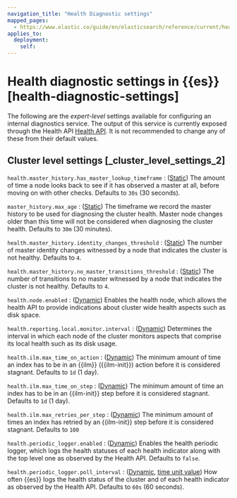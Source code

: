 ```yaml
---
navigation_title: "Health Diagnostic settings"
mapped_pages:
  - https://www.elastic.co/guide/en/elasticsearch/reference/current/health-diagnostic-settings.html
applies_to:
  deployment:
    self:
---
```


# Health diagnostic settings in {{es}} [health-diagnostic-settings]


The following are the *expert-level* settings available for configuring an internal diagnostics service. The output of this service is currently exposed through the Health API [Health API](https://www.elastic.co/docs/api/doc/elasticsearch/operation/operation-health-report). It is not recommended to change any of these from their default values.

## Cluster level settings [_cluster_level_settings_2]

`health.master_history.has_master_lookup_timeframe`
:   ([Static](docs-content://deploy-manage/stack-settings.md#static-cluster-setting)) The amount of time a node looks back to see if it has observed a master at all, before moving on with other checks. Defaults to `30s` (30 seconds).

`master_history.max_age`
:   ([Static](docs-content://deploy-manage/stack-settings.md#static-cluster-setting)) The timeframe we record the master history to be used for diagnosing the cluster health. Master node changes older than this time will not be considered when diagnosing the cluster health. Defaults to `30m` (30 minutes).

`health.master_history.identity_changes_threshold`
:   ([Static](docs-content://deploy-manage/stack-settings.md#static-cluster-setting)) The number of master identity changes witnessed by a node that indicates the cluster is not healthy. Defaults to `4`.

`health.master_history.no_master_transitions_threshold`
:   ([Static](docs-content://deploy-manage/stack-settings.md#static-cluster-setting)) The number of transitions to no master witnessed by a node that indicates the cluster is not healthy. Defaults to `4`.

`health.node.enabled`
:   ([Dynamic](docs-content://deploy-manage/stack-settings.md#dynamic-cluster-setting)) Enables the health node, which allows the health API to provide indications about cluster wide health aspects such as disk space.

`health.reporting.local.monitor.interval`
:   ([Dynamic](docs-content://deploy-manage/stack-settings.md#dynamic-cluster-setting)) Determines the interval in which each node of the cluster monitors aspects that comprise its local health such as its disk usage.

`health.ilm.max_time_on_action`
:   ([Dynamic](docs-content://deploy-manage/stack-settings.md#dynamic-cluster-setting)) The minimum amount of time an index has to be in an {{ilm}} ({{ilm-init}}) action before it is considered stagnant. Defaults to `1d` (1 day).

`health.ilm.max_time_on_step`
:   ([Dynamic](docs-content://deploy-manage/stack-settings.md#dynamic-cluster-setting)) The minimum amount of time an index has to be in an {{ilm-init}} step before it is considered stagnant. Defaults to `1d` (1 day).

`health.ilm.max_retries_per_step`
:   ([Dynamic](docs-content://deploy-manage/stack-settings.md#dynamic-cluster-setting)) The minimum amount of times an index has retried by an {{ilm-init}} step before it is considered stagnant. Defaults to `100`

`health.periodic_logger.enabled`
:   ([Dynamic](docs-content://deploy-manage/stack-settings.md#dynamic-cluster-setting)) Enables the health periodic logger, which logs the health statuses of each health indicator along with the top level one as observed by the Health API. Defaults to `false`.

`health.periodic_logger.poll_interval`
:   ([Dynamic](docs-content://deploy-manage/stack-settings.md#dynamic-cluster-setting), [time unit value](/reference/elasticsearch/rest-apis/api-conventions.md#time-units)) How often {{es}} logs the health status of the cluster and of each health indicator as observed by the Health API. Defaults to `60s` (60 seconds).


